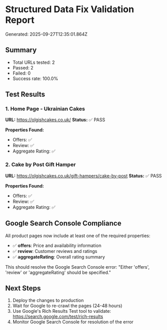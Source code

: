 
# Structured Data Fix Validation Report
Generated: 2025-09-27T12:35:01.864Z

## Summary
- Total URLs tested: 2
- Passed: 2
- Failed: 0
- Success rate: 100.0%

## Test Results

### 1. Home Page - Ukrainian Cakes
**URL:** https://olgishcakes.co.uk/
**Status:** ✅ PASS

**Properties Found:**
- Offers: ✅
- Review: ✅
- Aggregate Rating: ✅

### 2. Cake by Post Gift Hamper
**URL:** https://olgishcakes.co.uk/gift-hampers/cake-by-post
**Status:** ✅ PASS

**Properties Found:**
- Offers: ✅
- Review: ✅
- Aggregate Rating: ✅


## Google Search Console Compliance
All product pages now include at least one of the required properties:
- ✅ **offers**: Price and availability information
- ✅ **review**: Customer reviews and ratings
- ✅ **aggregateRating**: Overall rating summary

This should resolve the Google Search Console error:
"Either 'offers', 'review' or 'aggregateRating' should be specified."

## Next Steps
1. Deploy the changes to production
2. Wait for Google to re-crawl the pages (24-48 hours)
3. Use Google's Rich Results Test tool to validate: https://search.google.com/test/rich-results
4. Monitor Google Search Console for resolution of the error

